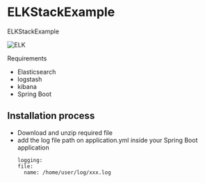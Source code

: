 # ELKStackExample
ELKStackExample

![ELK](https://i.imgur.com/uMIuOAM.png)


Requirements

- Elasticsearch
- logstash
- kibana
- Spring Boot 

## Installation process
- Download and unzip required file
- add the log file path on application.yml inside your Spring Boot application
  ```
  logging:
  file:
    name: /home/user/log/xxx.log
  ```
